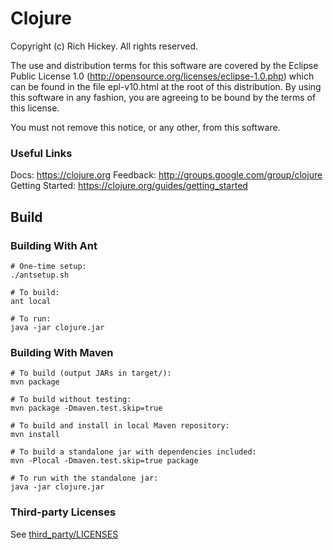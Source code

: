 Clojure
=======

Copyright (c) Rich Hickey. All rights reserved.

The use and distribution terms for this software are covered by the
Eclipse Public License 1.0 (http://opensource.org/licenses/eclipse-1.0.php)
which can be found in the file epl-v10.html at the root of this distribution.
By using this software in any fashion, you are agreeing to be bound by
the terms of this license.

You must not remove this notice, or any other, from this software.

### Useful Links

Docs: https://clojure.org
Feedback: http://groups.google.com/group/clojure
Getting Started: https://clojure.org/guides/getting_started

## Build

### Building With Ant

```
# One-time setup:
./antsetup.sh

# To build:
ant local

# To run:            
java -jar clojure.jar
```

### Building With Maven

```
# To build (output JARs in target/):
mvn package

# To build without testing:
mvn package -Dmaven.test.skip=true

# To build and install in local Maven repository:
mvn install

# To build a standalone jar with dependencies included:
mvn -Plocal -Dmaven.test.skip=true package

# To run with the standalone jar:
java -jar clojure.jar
```

### Third-party Licenses

See [third_party/LICENSES](third_party/LICENSES)